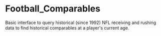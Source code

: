 # Football_Comparables
Basic interface to query historical (since 1992) NFL receiving and rushing data to find historical comparables at a player's current age.

